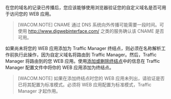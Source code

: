 在您的域名的记录已传播后，您应该能够使用浏览器验证您的自定义域名是否可用于访问您的 WEB 应用。

> [WACOM.NOTE] CNAME 通过 DNS 系统向外传播可能需要一段时间。可使用 <a href="http://www.digwebinterface.com/">http://www.digwebinterface.com/</a> 之类的服务确认该 CNAME 是否可用。

如果尚未将您的 WEB 应用添加为 Traffic Manager 终结点，则必须在名称解析工作前执行此操作，因为自定义域名将路由到 Traffic Manager。然后，Traffic Manager 将路由到的您 WEB 应用。使用[添加或删除终结点](http://msdn.microsoft.com/zh-cn/library/azure/hh744839.aspx)中的信息在 Traffic Manager 配置文件中将你的 WEB 应用添加为终结点。

> [WACOM.NOTE] 如果在添加终结点时您的 WEB 应用未列出，请验证是否已将其配置为标准模式。必须将 WEB 应用配置为标准模式，Traffic Manager 才起作用。<!--HONumber=41-->
